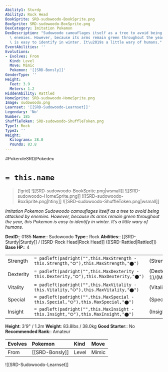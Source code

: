 ```yaml
---
Ability1: Sturdy
Ability2: Rock Head
BookSprite: SRD-sudowoodo-BookSprite.png
BoxSprite: SRD-sudowoodo-BoxSprite.png
DexCategory: Imitation Pokemon
DexDescription: "Sudowoodo camouflages itself as a tree to avoid being attacked by\
  \ enemies. However, because its arms remain green throughout the year, this Pokemon\
  \ is easy to identify in winter. It\u2019s a little wary of humans."
EventAbilities: ''
Evolutions:
- Evolves: From
  Kind: Level
  Move: Mimic
  Pokemon: '[[SRD-Bonsly]]'
GenderType: ''
Height:
  Feet: 3.9
  Meters: 1.2
HiddenAbility: Rattled
HomeSprite: SRD-sudowoodo-HomeSprite.png
Image: sudowoodo.png
Learnset: '[[SRD-Sudowoodo-Learnset]]'
Legendary: 'No'
Number: 185
ShuffleToken: SRD-sudowoodo-ShuffleToken.png
Type1: Rock
Type2: ''
Weight:
  Kilograms: 38.0
  Pounds: 83.8
---
```


#PokeroleSRD/Pokedex

# `= this.name`

> [!grid]
> ![[SRD-sudowoodo-BookSprite.png|wsmall]]
> ![[SRD-sudowoodo-HomeSprite.png]]
> ![[SRD-sudowoodo-BoxSprite.png|htiny]]
> ![[SRD-sudowoodo-ShuffleToken.png|wsmall]]


*Imitation Pokemon*
*Sudowoodo camouflages itself as a tree to avoid being attacked by enemies. However, because its arms remain green throughout the year, this Pokemon is easy to identify in winter. It’s a little wary of humans.*

**DexID**:: 0185
**Name**:: Sudowoodo
**Type**:: Rock
**Abilities**:: [[SRD-Sturdy|Sturdy]] / [[SRD-Rock Head|Rock Head]] ([[SRD-Rattled|Rattled]])
**Base HP**:: 4

|           |                                                                                        |                                          |
| --------- | -------------------------------------------------------------------------------------- | ---------------------------------------- |
| Strength  | `= padleft(padright("",this.MaxStrength - this.Strength,"⭘"),this.MaxStrength,"⬤")`    | (Strength::3)/(MaxStrength::6)   |
| Dexterity | `= padleft(padright("",this.MaxDexterity - this.Dexterity,"⭘"),this.MaxDexterity,"⬤")` | (Dexterity:: 1)/(MaxDexterity::3) |
| Vitality  | `= padleft(padright("",this.MaxVitality - this.Vitality,"⭘"),this.MaxVitality,"⬤")`    | (Vitality::3)/(MaxVitality::6)   |
| Special   | `= padleft(padright("",this.MaxSpecial - this.Special,"⭘"),this.MaxSpecial,"⬤")`       | (Special::1)/(MaxSpecial::3)     |
| Insight   | `= padleft(padright("",this.MaxInsight - this.Insight,"⭘"),this.MaxInsight,"⬤")`       | (Insight::2)/(MaxInsight::4)     |

**Height**: 3'9" / 1.2m
**Weight**: 83.8lbs / 38.0kg
**Good Starter**:: No
**Recommended Rank**:: Amateur

| Evolves   | Pokemon        | Kind   | Move   |
|:----------|:---------------|:-------|:-------|
| From      | [[SRD-Bonsly]] | Level  | Mimic  |

![[SRD-Sudowoodo-Learnset]]